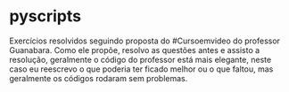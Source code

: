 # pyscripts
Exercícios resolvidos seguindo proposta do #Cursoemvideo do professor Guanabara. 
Como ele propõe, resolvo as questões antes e assisto a resolução, geralmente o código do professor está mais elegante, neste caso eu reescrevo o que poderia ter ficado melhor ou o que faltou, mas geralmente os códigos rodaram sem problemas.
